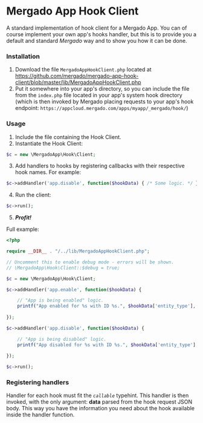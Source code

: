 # Mergado App Hook Client

A standard implementation of hook client for a Mergado App. You can of course implement your own app's hooks handler, but this is to provide you a default and standard *Mergado* way and to show you how it can be done.

### Installation
1. Download the file `MergadoAppHookClient.php` located at https://github.com/mergado/mergado-app-hook-client/blob/master/lib/MergadoAppHookClient.php
2. Put it somewhere into your app's directory, so you can include the file from the `index.php` file located in your app's system hook directory (which is then invoked by Mergado placing requests to your app's hook endpoint: `https://appcloud.mergado.com/apps/myapp/_mergado/hook/`) 

### Usage
1. Include the file containing the Hook Client.
2. Instantiate the Hook Client:

 ```php
 $c = new \MergadoApp\Hook\Client;
 ```
3. Add handlers to hooks by registering callbacks with their respective hook names. For example:

 ```php
 $c->addHandler('app.disable', function($hookData) { /* Some logic. */ });
 ```
4. Run the client:

 ```php
 $c->run();
 ```
5. ***Profit!***

Full example:
```php
<?php

require __DIR__ . "/../lib/MergadoAppHookClient.php";

// Uncomment this to enable debug mode - errors will be shown.
// \MergadoApp\Hook\Client::$debug = true;

$c = new \MergadoApp\Hook\Client;

$c->addHandler('app.enable', function($hookData) {

	// "App is being enabled" logic.
	printf("App enabled for %s with ID %s.", $hookData['entity_type'], $hookData['entity_id']);
	
});

$c->addHandler('app.disable', function($hookData) {

	// "App is being disabled" logic.
	printf("App disabled for %s with ID %s.", $hookData['entity_type'], $hookData['entity_id']);
	
});

$c->run();

```

### Registering handlers
Handler for each hook must fit the *`callable`* typehint. This handler is then invoked, with the only argument: **data** parsed from the hook request JSON body. This way you have the information you need about the hook available inside the handler function.
